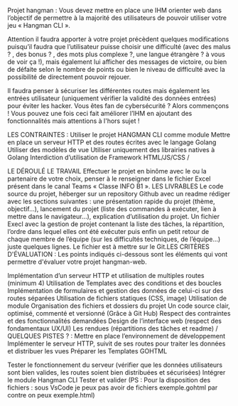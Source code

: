 Projet hangman : Vous devez mettre en place une IHM orienter web dans l’objectif de permettre à la majorité des
utilisateurs de pouvoir utiliser votre jeu « Hangman CLI ». 

Attention il faudra apporter à votre
projet précèdent quelques modifications puisqu’il faudra que l’utilisateur puisse choisir une
difficulté (avec des malus ? , des bonus ? , des mots plus complexe ?, une langue étrangère ? à
vous de voir ça !), mais également lui afficher des messages de victoire, ou bien de défaite selon
le nombre de points ou bien le niveau de difficulté avec la possibilité de directement pouvoir
rejouer. 

Il faudra penser à sécuriser les différentes routes mais également les entrées utilisateur
(uniquement vérifier la validité des données entrées) pour éviter les hacker. Vous êtes fan de
cybersécurité ? Alors commençons ! Vous pouvez une fois ceci fait améliorer l’IHM en ajoutant
des fonctionnalités mais attentions à l'hors sujet !


LES CONTRAINTES : Utiliser le projet HANGMAN CLI comme module
Mettre en place un serveur HTTP et des routes écrites avec le langage Golang
Utiliser des modèles de vue
Utiliser uniquement des librairies natives à Golang
Interdiction d’utilisation de Framework HTML/JS/CSS / 


LE DÉROULÉ  LE TRAVAIL
Effectuer le projet en binôme avec le ou la partenaire de votre choix, penser à le renseigner dans le
fichier Excel présent dans le canal Teams « Classe INFO B1 ».
LES LIVRABLES
Le code source du projet, héberger sur un repository Github avec un readme rédiger avec les sections
suivantes : une présentation rapide du projet (thème, objectif…), lancement du projet (liste des
commandes à exécuter, lien à mettre dans le navigateur…), explication d’utilisation du projet.
Un fichier Execl avec la gestion de projet contenant la liste des tâches, la répartition, l’ordre dans lequel
elles ont été exécuter puis enfin un petit retour de chaque membre de l’équipe (sur les difficultés
techniques, de l’équipe…) juste quelques lignes. Le fichier est à mettre sur le Git.LES CRITÈRES
D'ÉVALUATION : Les points indiqués ci-dessous sont les éléments qui vont permettre d'évaluer votre projet
hangman-web.


Implémentation d’un serveur HTTP et
utilisation de multiples routes (minimum 4)
Utilisation de Templates avec des
conditions et des boucles
Implémentation de formulaires et gestion
des données de celui-ci sur des routes
séparées
Utilisation de fichiers statiques (CSS, image)
Utilisation de module
Organisation des fichiers et dossiers du projet
Un code source clair, optimisé, commenté et
versionné (Grâce à Git Hub)
Respect des contraintes et des fonctionnalités
demandées
Design de l’interface web (respect des
fondamentaux UX/UI)
Les rendues (répartitions des tâches et readme) / QUELQUES
PISTES ? : Mettre en place
l’environnement de
développement
Implémenter le serveur HTTP,
suivit de ses routes pour traiter
les données et distribuer les vues
Préparer les Templates
GOHTML


Tester le fonctionnement du serveur
(vérifier que les données utilisateurs
sont bien valides, les routes soient
bien distribuées et sécurisées) Intégrer le module
Hangman CLI
Tester et valider
(PS : Pour la disposition des fichiers : sous VsCode je peux pas avoir de fichiers exemple.gohtml par contre on peux exemple.html) 
